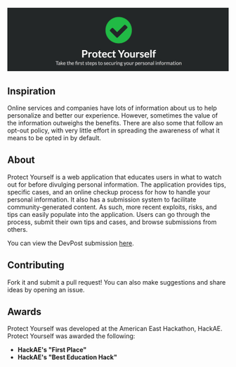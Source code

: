 ![Protect Yourself Banner](https://raw.githubusercontent.com/alanplotko/Protect-Yourself/master/docs/banner.png)

## Inspiration

Online services and companies have lots of information about us to help personalize and better our experience. However, sometimes the value of the information outweighs the benefits. There are also some that follow an opt-out policy, with very little effort in spreading the awareness of what it means to be opted in by default.

## About

Protect Yourself is a web application that educates users in what to watch out for before divulging personal information. The application provides tips, specific cases, and an online checkup process for how to handle your personal information. It also has a submission system to facilitate community-generated content. As such, more recent exploits, risks, and tips can easily populate into the application. Users can go through the process, submit their own tips and cases, and browse submissions from others.

You can view the DevPost submission [here](https://devpost.com/software/protect-yourself-1ypu9j).

## Contributing

Fork it and submit a pull request! You can also make suggestions and share ideas by opening an issue.

## Awards

Protect Yourself was developed at the American East Hackathon, HackAE. Protect Yourself was awarded the following:

- **HackAE's "First Place"**
- **HackAE's "Best Education Hack"**
